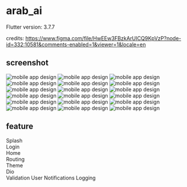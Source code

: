 # arab_ai

Flutter version: 3.7.7

credits: https://www.figma.com/file/HwEEw3FBzkArUICQ9KpVzP?node-id=332:10581&comments-enabled=1&viewer=1&locale=en

## screenshot
![mobile app design](screenshot/1.png  "Title")
![mobile app design](screenshot/2.png  "Title")
![mobile app design](screenshot/3.png "Title")
![mobile app design](screenshot/4.png  "Title")
![mobile app design](screenshot/14.png  "Title")
![mobile app design](screenshot/15.png  "Title")
![mobile app design](screenshot/16.png  "Title")
![mobile app design](screenshot/17.png  "Title")
![mobile app design](screenshot/18.png  "Title")
![mobile app design](screenshot/5.png  "Title")
![mobile app design](screenshot/6.png  "Title")
![mobile app design](screenshot/7.png  "Title")
![mobile app design](screenshot/8.png  "Title")
![mobile app design](screenshot/9.png  "Title")
![mobile app design](screenshot/10.png  "Title")
![mobile app design](screenshot/11.png  "Title")
![mobile app design](screenshot/12.png  "Title")
![mobile app design](screenshot/13.png  "Title")

## feature
Splash  
Login   
Home   
Routing  
Theme  
Dio   
Validation
User Notifications
Logging